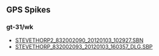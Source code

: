## GPS Spikes
### gt-31/wk

- [STEVETHORP2_832002090_20120103_102927.SBN](STEVETHORP2_832002090_20120103_102927.SBN/index.html)
- [STEVETHORP_832002093_20120103_160357_DLG.SBP](STEVETHORP_832002093_20120103_160357_DLG.SBP/index.html)
